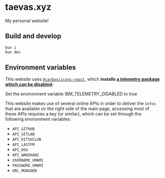 # taevas.xyz

My personal website!

## Build and develop

```bash
bun i
bun dev
```

## Environment variables

This website uses [`@carbon/icons-react`](https://github.com/carbon-design-system/carbon/tree/main/packages/icons-react), which **installs [a telemetry package which can be disabled](https://github.com/ibm-telemetry/telemetry-js/tree/main#opting-out-of-ibm-telemetry-data-collection):**

Set the environment variable IBM_TELEMETRY_DISABLED to true


This website makes use of several online APIs in order to deliver the `Infos` that are available on the right side of the main page, accessing most of these APIs requires a key (or similar), which can be set through the following environment variables:

- `API_GITHUB`
- `API_GITLAB`
- `API_KITSUCLUB`
- `API_LASTFM`
- `API_OSU`
- `API_WANIKANI`
- `USERNAME_UMAMI`
- `PASSWORD_UMAMI`
- `URL_MONGODB`

